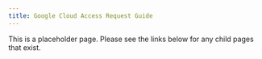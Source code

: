 ```yaml
---
title: Google Cloud Access Request Guide
---
```


This is a placeholder page. Please see the links below for any child pages that exist.
